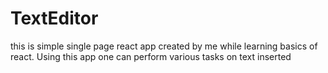# TextEditor
this is simple single page react app created by me while learning basics of react. Using this app one can perform various tasks on text inserted
